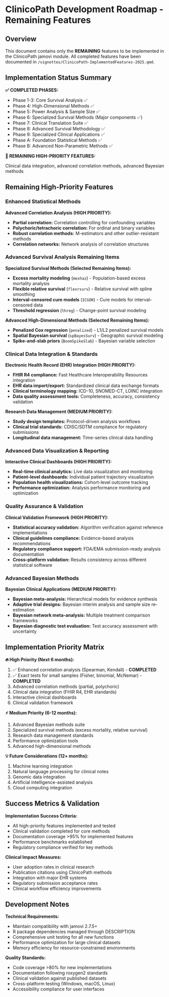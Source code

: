 # ClinicoPath Development Roadmap - Remaining Features

## Overview

This document contains only the **REMAINING** features to be implemented in the ClinicoPath jamovi module. All completed features have been documented in `/vignettes/ClinicoPath-ImplementedFeatures-2025.qmd`.

## Implementation Status Summary

**✅ COMPLETED PHASES:**

- Phase 1-3: Core Survival Analysis ✅
- Phase 4: High-Dimensional Methods ✅ 
- Phase 5: Power Analysis & Sample Size ✅
- Phase 6: Specialized Survival Methods (Major components ✅)
- Phase 7: Clinical Translation Suite ✅
- Phase 8: Advanced Survival Methodology ✅
- Phase 9: Specialized Clinical Applications ✅
- Phase A: Foundation Statistical Methods ✅
- Phase B: Advanced Non-Parametric Methods ✅

**📅 REMAINING HIGH-PRIORITY FEATURES:**

Clinical data integration, advanced correlation methods, advanced Bayesian methods

## Remaining High-Priority Features

### Enhanced Statistical Methods

**Advanced Correlation Analysis (HIGH PRIORITY):**

- **Partial correlation:** Correlation controlling for confounding variables
- **Polychoric/tetrachoric correlation:** For ordinal and binary variables
- **Robust correlation methods:** M-estimators and other outlier-resistant methods
- **Correlation networks:** Network analysis of correlation structures

### Advanced Survival Analysis Remaining Items

**Specialized Survival Methods (Selected Remaining Items):**

- **Excess mortality modeling** (`mexhaz`) - Population-based excess mortality analysis
- **Flexible relative survival** (`flexrsurv`) - Relative survival with spline smoothing
- **Interval-censored cure models** (`ICGOR`) - Cure models for interval-censored data
- **Threshold regression** (`threg`) - Change-point survival modeling

**Advanced High-Dimensional Methods (Selected Remaining Items):**

- **Penalized Cox regression** (`penalized`) - L1/L2 penalized survival models
- **Spatial Bayesian survival** (`spBayesSurv`) - Geographic survival modeling
- **Spike-and-slab priors** (`BoomSpikeSlab`) - Bayesian variable selection

### Clinical Data Integration & Standards

**Electronic Health Record (EHR) Integration (HIGH PRIORITY):**

- **FHIR R4 compliance:** Fast Healthcare Interoperability Resources integration
- **EHR data import/export:** Standardized clinical data exchange formats
- **Clinical terminology mapping:** ICD-10, SNOMED-CT, LOINC integration
- **Data quality assessment tools:** Completeness, accuracy, consistency validation

**Research Data Management (MEDIUM PRIORITY):**

- **Study design templates:** Protocol-driven analysis workflows
- **Clinical trial standards:** CDISC/SDTM compliance for regulatory submissions
- **Longitudinal data management:** Time-series clinical data handling

### Advanced Data Visualization & Reporting

**Interactive Clinical Dashboards (HIGH PRIORITY):**

- **Real-time clinical analytics:** Live data visualization and monitoring
- **Patient-level dashboards:** Individual patient trajectory visualization
- **Population health visualizations:** Cohort-level outcome tracking
- **Performance optimization:** Analysis performance monitoring and optimization

### Quality Assurance & Validation

**Clinical Validation Framework (HIGH PRIORITY):**

- **Statistical accuracy validation:** Algorithm verification against reference implementations
- **Clinical guidelines compliance:** Evidence-based analysis recommendations
- **Regulatory compliance support:** FDA/EMA submission-ready analysis documentation
- **Cross-platform validation:** Results consistency across different statistical software

### Advanced Bayesian Methods

**Bayesian Clinical Applications (MEDIUM PRIORITY):**

- **Bayesian meta-analysis:** Hierarchical models for evidence synthesis
- **Adaptive trial designs:** Bayesian interim analysis and sample size re-estimation
- **Bayesian network meta-analysis:** Multiple treatment comparison frameworks
- **Bayesian diagnostic test evaluation:** Test accuracy assessment with uncertainty

## Implementation Priority Matrix

**🔥 High Priority (Next 6 months):**

1. ✅ Enhanced correlation analysis (Spearman, Kendall) - **COMPLETED**
2. ✅ Exact tests for small samples (Fisher, binomial, McNemar) - **COMPLETED**
3. Advanced correlation methods (partial, polychoric)
4. Clinical data integration (FHIR R4, EHR standards)
5. Interactive clinical dashboards
6. Clinical validation framework

**⚡ Medium Priority (6-12 months):**

1. Advanced Bayesian methods suite
2. Specialized survival methods (excess mortality, relative survival)
3. Research data management standards
4. Performance optimization tools
5. Advanced high-dimensional methods

**💡 Future Considerations (12+ months):**

1. Machine learning integration
2. Natural language processing for clinical notes
3. Genomic data integration
4. Artificial intelligence-assisted analysis
5. Cloud computing integration

## Success Metrics & Validation

**Implementation Success Criteria:**

- All high-priority features implemented and tested
- Clinical validation completed for core methods
- Documentation coverage >95% for implemented features
- Performance benchmarks established
- Regulatory compliance verified for key methods

**Clinical Impact Measures:**

- User adoption rates in clinical research
- Publication citations using ClinicoPath methods
- Integration with major EHR systems
- Regulatory submission acceptance rates
- Clinical workflow efficiency improvements

## Development Notes

**Technical Requirements:**

- Maintain compatibility with jamovi 2.7.5+
- R package dependencies managed through DESCRIPTION
- Comprehensive unit testing for all new functions
- Performance optimization for large clinical datasets
- Memory efficiency for resource-constrained environments

**Quality Standards:**

- Code coverage >80% for new implementations
- Documentation following roxygen2 standards  
- Clinical validation against published datasets
- Cross-platform testing (Windows, macOS, Linux)
- Accessibility compliance for user interfaces
